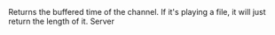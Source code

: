 <function name="GetBufferedTime" parent="IGModAudioChannel" type="classfunc">
	<description>
		Returns the buffered time of the channel.
		<note>
			If it's playing a file, it will just return the length of it.
		</note>
	</description>
	<realm>Server</realm>
	<rets>
		<ret name="" type="number"></ret>
	</rets>
</function>